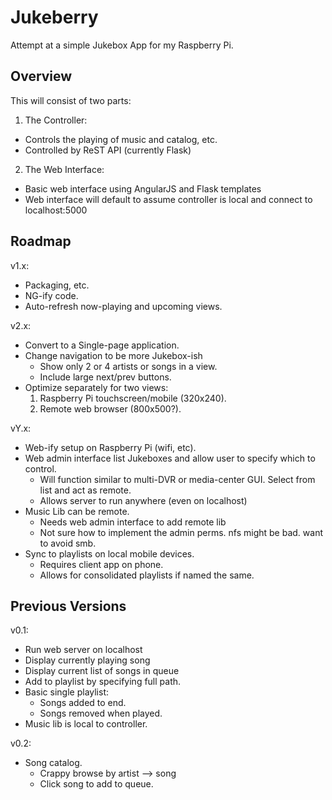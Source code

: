 Jukeberry
=========

Attempt at a simple Jukebox App for my Raspberry Pi.

Overview
----
This will consist of two parts:  

1. The Controller:
  * Controls the playing of music and catalog, etc.
  * Controlled by ReST API (currently Flask)

2. The Web Interface:
  * Basic web interface using AngularJS and Flask templates
  * Web interface will default to assume controller is local and connect to localhost:5000

Roadmap
----

v1.x:
* Packaging, etc.
* NG-ify code.
* Auto-refresh now-playing and upcoming views.

v2.x:
* Convert to a Single-page application.
* Change navigation to be more Jukebox-ish
  * Show only 2 or 4 artists or songs in a view.
  * Include large next/prev buttons.
* Optimize separately for two views:
  1. Raspberry Pi touchscreen/mobile (320x240).
  2. Remote web browser (800x500?).

vY.x:
* Web-ify setup on Raspberry Pi (wifi, etc).
* Web admin interface list Jukeboxes and allow user to specify which to control.
  * Will function similar to multi-DVR or media-center GUI.  Select from list and act as remote.
  * Allows server to run anywhere (even on localhost)
* Music Lib can be remote.
  * Needs web admin interface to add remote lib
  * Not sure how to implement the admin perms.  nfs might be bad.  want to avoid smb.
* Sync to playlists on local mobile devices.
  * Requires client app on phone.
  * Allows for consolidated playlists if named the same.

Previous Versions
-----------------
v0.1:
* Run web server on localhost
* Display currently playing song
* Display current list of songs in queue
* Add to playlist by specifying full path.
* Basic single playlist:
  * Songs added to end.
  * Songs removed when played.
* Music lib is local to controller.

v0.2: 
* Song catalog.
  * Crappy browse by artist --> song
  * Click song to add to queue.
